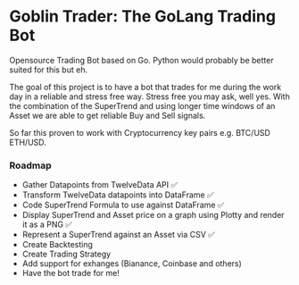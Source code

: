 # Goblin Trader: The GoLang Trading Bot
Opensource Trading Bot based on Go. Python would probably be better suited for this but eh. 

The goal of this project is to have a bot that trades for me during the work day in a reliable and stress free way. Stress free you may ask, well yes. With the combination of the SuperTrend and using longer time windows of an Asset we are able to get reliable Buy and Sell signals.



So far this proven to work with Cryptocurrency key pairs e.g. BTC/USD ETH/USD.


### Roadmap
 - Gather Datapoints from TwelveData API ✅
 - Transform TwelveData datapoints into DataFrame ✅
 - Code SuperTrend Formula to use against DataFrame ✅
 - Display SuperTrend and Asset price on a graph using Plotty and render it as a PNG ✅
 - Represent a SuperTrend against an Asset via CSV ✅
 - Create Backtesting
 - Create Trading Strategy
 - Add support for exhanges (Bianance, Coinbase and others)
 - Have the bot trade for me!